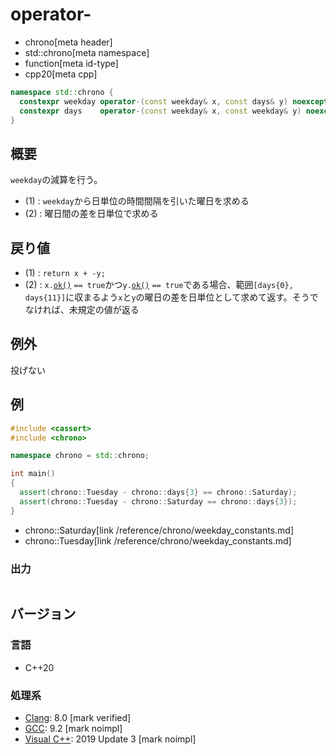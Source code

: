 # operator-
* chrono[meta header]
* std::chrono[meta namespace]
* function[meta id-type]
* cpp20[meta cpp]

```cpp
namespace std::chrono {
  constexpr weekday operator-(const weekday& x, const days& y) noexcept;    // (1) C++20
  constexpr days    operator-(const weekday& x, const weekday& y) noexcept; // (2) C++20
}
```

## 概要
`weekday`の減算を行う。

- (1) : `weekday`から日単位の時間間隔を引いた曜日を求める
- (2) : 曜日間の差を日単位で求める


## 戻り値
- (1) : `return x + -y;`
- (2) : `x.`[`ok()`](ok.md) `== true`かつ`y.`[`ok()`](ok.md) `== true`である場合、範囲`[days{0}, days{11}]`に収まるよう`x`と`y`の曜日の差を日単位として求めて返す。そうでなければ、未規定の値が返る

## 例外
投げない


## 例
```cpp example
#include <cassert>
#include <chrono>

namespace chrono = std::chrono;

int main()
{
  assert(chrono::Tuesday - chrono::days{3} == chrono::Saturday);
  assert(chrono::Tuesday - chrono::Saturday == chrono::days{3});
}
```
* chrono::Saturday[link /reference/chrono/weekday_constants.md]
* chrono::Tuesday[link /reference/chrono/weekday_constants.md]

### 出力
```
```

## バージョン
### 言語
- C++20

### 処理系
- [Clang](/implementation.md#clang): 8.0 [mark verified]
- [GCC](/implementation.md#gcc): 9.2 [mark noimpl]
- [Visual C++](/implementation.md#visual_cpp): 2019 Update 3 [mark noimpl]

